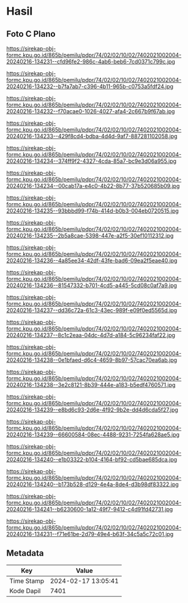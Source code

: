 # Hasil

## Foto C Plano

https://sirekap-obj-formc.kpu.go.id/865b/pemilu/pdpr/74/02/02/10/02/7402021002004-20240216-134231--cfd96fe2-986c-4ab6-beb6-7cd0371c799c.jpg

https://sirekap-obj-formc.kpu.go.id/865b/pemilu/pdpr/74/02/02/10/02/7402021002004-20240216-134232--b7fa7ab7-c396-4b11-965b-c0753a5fdf24.jpg

https://sirekap-obj-formc.kpu.go.id/865b/pemilu/pdpr/74/02/02/10/02/7402021002004-20240216-134232--f70acae0-1026-4027-afa4-2c667b9f67ab.jpg

https://sirekap-obj-formc.kpu.go.id/865b/pemilu/pdpr/74/02/02/10/02/7402021002004-20240216-134233--429f8cd4-bdba-4d4d-9af7-887281102058.jpg

https://sirekap-obj-formc.kpu.go.id/865b/pemilu/pdpr/74/02/02/10/02/7402021002004-20240216-134234--374ff9f2-4327-4cda-85a7-bc9e3d06a955.jpg

https://sirekap-obj-formc.kpu.go.id/865b/pemilu/pdpr/74/02/02/10/02/7402021002004-20240216-134234--00cab17a-e4c0-4b22-8b77-37b520685b09.jpg

https://sirekap-obj-formc.kpu.go.id/865b/pemilu/pdpr/74/02/02/10/02/7402021002004-20240216-134235--93bbbd99-f74b-414d-b0b3-004eb0720515.jpg

https://sirekap-obj-formc.kpu.go.id/865b/pemilu/pdpr/74/02/02/10/02/7402021002004-20240216-134235--2b5a8cae-5398-447e-a2f5-30ef10112312.jpg

https://sirekap-obj-formc.kpu.go.id/865b/pemilu/pdpr/74/02/02/10/02/7402021002004-20240216-134236--4a85ee34-42df-43fe-bad6-09ea2f5eae40.jpg

https://sirekap-obj-formc.kpu.go.id/865b/pemilu/pdpr/74/02/02/10/02/7402021002004-20240216-134236--81547332-b701-4cd5-a445-5cd08c0af7a9.jpg

https://sirekap-obj-formc.kpu.go.id/865b/pemilu/pdpr/74/02/02/10/02/7402021002004-20240216-134237--dd36c72a-61c3-43ec-989f-e09f0ed5565d.jpg

https://sirekap-obj-formc.kpu.go.id/865b/pemilu/pdpr/74/02/02/10/02/7402021002004-20240216-134237--8c1c2eaa-04dc-4d7d-a184-5c96234faf22.jpg

https://sirekap-obj-formc.kpu.go.id/865b/pemilu/pdpr/74/02/02/10/02/7402021002004-20240216-134238--0e1bfaed-d6c4-4659-8b97-57cac70ea6ab.jpg

https://sirekap-obj-formc.kpu.go.id/865b/pemilu/pdpr/74/02/02/10/02/7402021002004-20240216-134238--3e2c8121-8b39-444e-a183-b5edf4760571.jpg

https://sirekap-obj-formc.kpu.go.id/865b/pemilu/pdpr/74/02/02/10/02/7402021002004-20240216-134239--e8bd6c93-2d6e-4f92-9b2e-dd4d6cda5f27.jpg

https://sirekap-obj-formc.kpu.go.id/865b/pemilu/pdpr/74/02/02/10/02/7402021002004-20240216-134239--66600584-08ec-4488-9231-7254fa628ae5.jpg

https://sirekap-obj-formc.kpu.go.id/865b/pemilu/pdpr/74/02/02/10/02/7402021002004-20240216-134240--e1b03322-b104-4164-bf92-cd5bae685dca.jpg

https://sirekap-obj-formc.kpu.go.id/865b/pemilu/pdpr/74/02/02/10/02/7402021002004-20240216-134240--b173b528-d129-4e4a-8de4-d3b98df83322.jpg

https://sirekap-obj-formc.kpu.go.id/865b/pemilu/pdpr/74/02/02/10/02/7402021002004-20240216-134241--b6230600-1a12-49f7-9412-c4d91fd42731.jpg

https://sirekap-obj-formc.kpu.go.id/865b/pemilu/pdpr/74/02/02/10/02/7402021002004-20240216-134231--f71e61be-2d79-49e4-b63f-34c5a5c72c01.jpg


## Metadata

| Key        | Value               |
| ---------- | ------------------- |
| Time Stamp | 2024-02-17 13:05:41 |
| Kode Dapil | 7401                |




